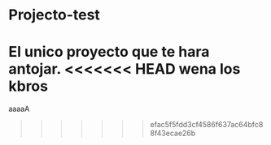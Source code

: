 # Projecto-test
El unico proyecto que te hara antojar.
<<<<<<< HEAD
wena los kbros
=======
aaaaA
>>>>>>> efac5f5fdd3cf4586f637ac64bfc88f43ecae26b
